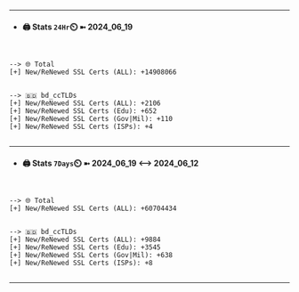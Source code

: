 

---
- #### 🖨️ **Stats** `24Hr`⏲️ ➼ 2024_06_19
```console


--> 🌐 Total
[+] New/ReNewed SSL Certs (ALL): +14908066


--> 🇧🇩 bd_ccTLDs
[+] New/ReNewed SSL Certs (ALL): +2106
[+] New/ReNewed SSL Certs (Edu): +652
[+] New/ReNewed SSL Certs (Gov|Mil): +110
[+] New/ReNewed SSL Certs (ISPs): +4


```

---
- #### 🖨️ **Stats** `7Days`⏲️ ➼ 2024_06_19 <--> 2024_06_12
```console


--> 🌐 Total
[+] New/ReNewed SSL Certs (ALL): +60704434


--> 🇧🇩 bd_ccTLDs
[+] New/ReNewed SSL Certs (ALL): +9884
[+] New/ReNewed SSL Certs (Edu): +3545
[+] New/ReNewed SSL Certs (Gov|Mil): +638
[+] New/ReNewed SSL Certs (ISPs): +8


```

---

